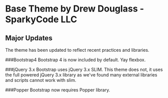 # Base Theme by Drew Douglass - SparkyCode LLC

## Major Updates
The theme has been updated to reflect recent practices and libraries.

###Bootstrap4
Bootstrap 4 is now included by default. Yay flexbox.

###jQuery 3.x
Bootstrap uses jQuery 3.x SLIM. This theme does not, it uses the full powered jQuery 3.x library as we've found many external libraries and scripts cannot work with slim.

###Popper
Bootstrap now requires Popper library.
